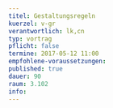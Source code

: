 ```yaml
---
titel: Gestaltungsregeln
kuerzel: v-gr
verantwortlich: lk,cn
typ: vortrag
pflicht: false
termine: 2017-05-12 11:00
empfohlene-voraussetzungen: 
published: true
dauer: 90
raum: 3.102
info: 
---
```


